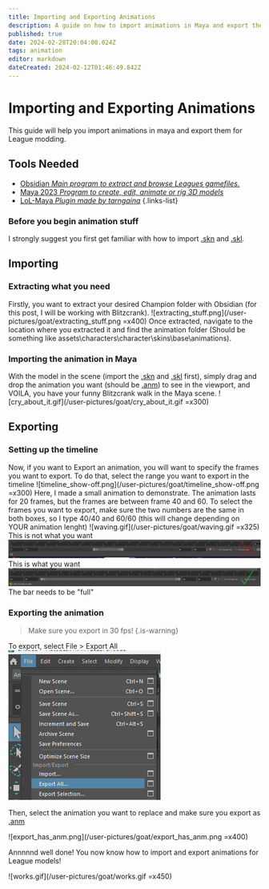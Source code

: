 ```yaml
---
title: Importing and Exporting Animations
description: A guide on how to import animations in Maya and export then for League modding
published: true
date: 2024-02-28T20:04:08.024Z
tags: animation
editor: markdown
dateCreated: 2024-02-12T01:46:49.842Z
---
```


# Importing and Exporting Animations
This guide will help you import animations in maya and export them for League modding.

## Tools Needed
-   [Obsidian *Main program to extract and browse Leagues gamefiles.*](/core-guides/tools/obsidian)
- [Maya 2023 *Program to create, edit, animate or rig 3D models*](/core-guides/tools/maya)
- [LoL-Maya *Plugin made by tarngaina*](https://github.com/tarngaina/lol_maya)
{.links-list}

### Before you begin animation stuff
I strongly suggest you first get familiar with how to import <a href="/en/specific-guide/filetypes#skn">.skn</a> and [.skl](/en/specific-guide/filetypes#skl).

## Importing

### Extracting what you need

Firstly, you want to extract your desired Champion folder with Obsidian (for this post, I will be working with Blitzcrank). 
![extracting_stuff.png](/user-pictures/goat/extracting_stuff.png =x400)
Once extracted, navigate to the location where you extracted it and find the animation folder (Should be something like assets\characters\character\skins\base\animations).

### Importing the animation in Maya

With the model in the scene (import the <a href="/en/specific-guide/filetypes#skn">.skn</a> and [.skl](/en/specific-guide/filetypes#skl) first), simply drag and drop the animation you want (should be <a href="/en/specific-guide/filetypes#anm">.anm</a>) to see in the viewport, and VOILA, you have your funny Blitzcrank walk in the Maya scene.
![cry_about_it.gif](/user-pictures/goat/cry_about_it.gif =x300)

## Exporting
### Setting up the timeline
Now, if you want to Export an animation, you will want to specify the frames you want to export. To do that, select the range you want to export in the timeline 
![timeline_show-off.png](/user-pictures/goat/timeline_show-off.png =x300)
Here, I made a small animation to demonstrate. The animation lasts for 20 frames, but the frames are between frame 40 and 60. To select the frames you want to export, make sure the two numbers are the same in both boxes, so I type 40/40 and 60/60 (this will change depending on YOUR animation lenght)
![waving.gif](/user-pictures/goat/waving.gif =x325)
This is not what you want
![timeline_specification.png](/user-pictures/goat/timeline_specification.png)
This is what you want
![timeline_specification2.png](/user-pictures/goat/timeline_specification2.png)
The bar needs to be "full"

### Exporting the animation

>Make sure you export in 30 fps!
>{.is-warning}

To export, select File > Export All 
![export_all.png](/user-pictures/goat/export_all.png)

Then, select the animation you want to replace and make sure you export as <a href="/en/specific-guide/filetypes#anm">.anm</a>

![export_has_anm.png](/user-pictures/goat/export_has_anm.png =x400)

Annnnnd well done! You now know how to import and export animations for League models!

![works.gif](/user-pictures/goat/works.gif =x450)



